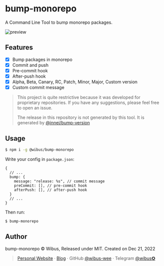 # bump-monorepo

A Command Line Tool to bump monorepo packages.

![preview](https://user-images.githubusercontent.com/62133302/208828975-641b0105-9c62-4284-ace9-df0f61a6b5d0.gif)

## Features

- [x] Bump packages in monorepo
- [x] Commit and push
- [x] Pre-commit hook
- [x] After-push hook
- [x] Alpha, Beta, Canary, RC, Patch, Minor, Major, Custom version
- [x] Custom commit message

> This project is quite restrictive because it was developed for proprietary repositories. If you have any suggestions, please feel free to open an issue.
>
> The release in this repository is not generated by this tool. It is generated by [@innei/bump-version](https://github.com/innei/bump-version)

## Usage

```bash
$ npm i -g @wibus/bump-monorepo
```

Write your config in `package.json`:

```json5
{
  // ...
  bump: {
    message: "release: %s", // commit message
    preCommit: [], // pre-commit hook
    afterPush: [], // after-push hook
  }
  // ...
}
```

Then run:

```bash
$ bump-monorepo
```

## Author

bump-monorepo © Wibus, Released under MIT. Created on Dec 21, 2022

> [Personal Website](http://iucky.cn/) · [Blog](https://blog.iucky.cn/) · GitHub [@wibus-wee](https://github.com/wibus-wee/) · Telegram [@wibus✪](https://t.me/wibus_wee)
